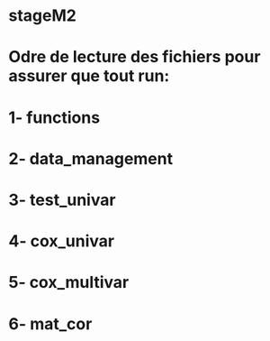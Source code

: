 # stageM2
# Odre de lecture des fichiers pour assurer que tout run:
#   1- functions
#   2- data_management
#   3- test_univar
#   4- cox_univar
#   5- cox_multivar
#   6- mat_cor
